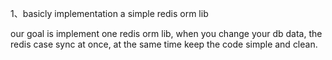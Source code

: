 


1、basicly implementation a simple redis orm lib




our goal is implement one redis orm lib, when you change your db data, the redis
case sync at once, at the same time keep the code simple and clean.







